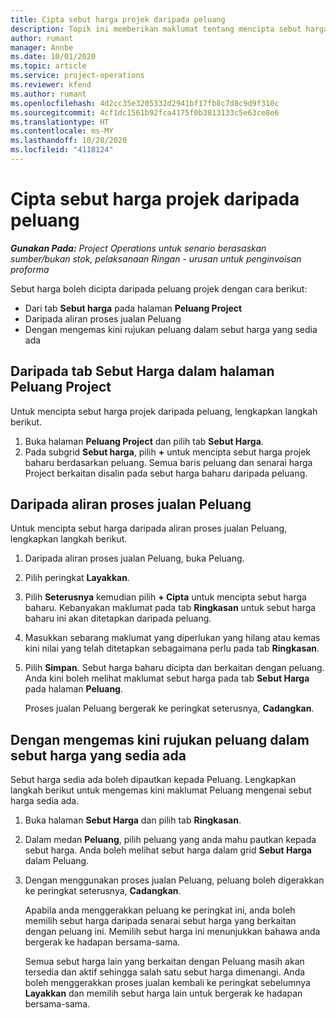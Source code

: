 ```yaml
---
title: Cipta sebut harga projek daripada peluang
description: Topik ini memberikan maklumat tentang mencipta sebut harga projek daripada peluang.
author: rumant
manager: Annbe
ms.date: 10/01/2020
ms.topic: article
ms.service: project-operations
ms.reviewer: kfend
ms.author: rumant
ms.openlocfilehash: 4d2cc35e3205332d2941bf17fb8c7d8c9d9f310c
ms.sourcegitcommit: 4cf1dc1561b92fca4175f0b3813133c5e63ce8e6
ms.translationtype: HT
ms.contentlocale: ms-MY
ms.lasthandoff: 10/28/2020
ms.locfileid: "4118124"
---
```

# <a name="create-project-quotes-from-opportunities"></a>Cipta sebut harga projek daripada peluang

_**Gunakan Pada:** Project Operations untuk senario berasaskan sumber/bukan stok, pelaksanaan Ringan - urusan untuk penginvoisan proforma_

Sebut harga boleh dicipta daripada peluang projek dengan cara berikut:

- Dari tab **Sebut harga** pada halaman **Peluang Project**
- Daripada aliran proses jualan Peluang
- Dengan mengemas kini rujukan peluang dalam sebut harga yang sedia ada

## <a name="from-the-quotes-tab-of-the-project-opportunity-page"></a>Daripada tab Sebut Harga dalam halaman Peluang Project

Untuk mencipta sebut harga projek daripada peluang, lengkapkan langkah berikut.

1. Buka halaman **Peluang Project** dan pilih tab **Sebut Harga**. 
2. Pada subgrid **Sebut harga**, pilih **+** untuk mencipta sebut harga projek baharu berdasarkan peluang. Semua baris peluang dan senarai harga Project berkaitan disalin pada sebut harga baharu daripada peluang.

## <a name="from-the-opportunity-sales-process-flow"></a>Daripada aliran proses jualan Peluang

Untuk mencipta sebut harga daripada aliran proses jualan Peluang, lengkapkan langkah berikut.

1. Daripada aliran proses jualan Peluang, buka Peluang.
2. Pilih peringkat **Layakkan**. 
3. Pilih **Seterusnya** kemudian pilih **+ Cipta** untuk mencipta sebut harga baharu. Kebanyakan maklumat pada tab **Ringkasan** untuk sebut harga baharu ini akan ditetapkan daripada peluang. 
4. Masukkan sebarang maklumat yang diperlukan yang hilang atau kemas kini nilai yang telah ditetapkan sebagaimana perlu pada tab **Ringkasan**.
5. Pilih **Simpan**. Sebut harga baharu dicipta dan berkaitan dengan peluang. Anda kini boleh melihat maklumat sebut harga pada tab **Sebut Harga** pada halaman **Peluang**. 

   Proses jualan Peluang bergerak ke peringkat seterusnya, **Cadangkan**.


## <a name="by-updating-the-opportunity-reference-on-an-existing-quote"></a>Dengan mengemas kini rujukan peluang dalam sebut harga yang sedia ada

Sebut harga sedia ada boleh dipautkan kepada Peluang. Lengkapkan langkah berikut untuk mengemas kini maklumat Peluang mengenai sebut harga sedia ada.

1. Buka halaman **Sebut Harga** dan pilih tab **Ringkasan**.
2. Dalam medan **Peluang**, pilih peluang yang anda mahu pautkan kepada sebut harga. Anda boleh melihat sebut harga dalam grid **Sebut Harga** dalam Peluang. 
3. Dengan menggunakan proses jualan Peluang, peluang boleh digerakkan ke peringkat seterusnya, **Cadangkan**. 

   Apabila anda menggerakkan peluang ke peringkat ini, anda boleh memilih sebut harga daripada senarai sebut harga yang berkaitan dengan peluang ini. Memilih sebut harga ini menunjukkan bahawa anda bergerak ke hadapan bersama-sama.

   Semua sebut harga lain yang berkaitan dengan Peluang masih akan tersedia dan aktif sehingga salah satu sebut harga dimenangi. Anda boleh menggerakkan proses jualan kembali ke peringkat sebelumnya **Layakkan** dan memilih sebut harga lain untuk bergerak ke hadapan bersama-sama.
